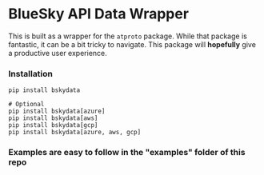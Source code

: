 # BlueSky API Data Wrapper

This is built as a wrapper for the `atproto` package. While that package is fantastic, it can be a bit tricky to navigate. This package will **hopefully** give a productive user experience.

### Installation
```
pip install bskydata

# Optional
pip install bskydata[azure]
pip install bskydata[aws]
pip install bskydata[gcp]
pip install bskydata[azure, aws, gcp]

```

### Examples are easy to follow in the "examples" folder of this repo
